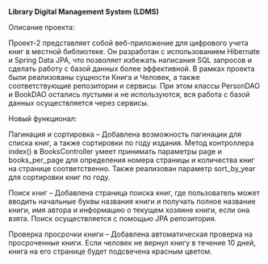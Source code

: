 **Library Digital Management System (LDMS)**

Описание проекта:

Проект-2 представляет собой веб-приложение для цифрового учета книг в местной библиотеке. Он разработан с использованием Hibernate и Spring Data JPA, что позволяет избежать написания SQL запросов и сделать работу с базой данных более эффективной.
В рамках проекта были реализованы сущности Книга и Человек, а также соответствующие репозитории и сервисы. При этом классы PersonDAO и BookDAO остались пустыми и не используются, вся работа с базой данных осуществляется через сервисы.


Новый функционал:

Пагинация и сортировка – Добавлена возможность пагинации для списка книг, а также сортировки по году издания. Метод контроллера index() в BooksController умеет принимать параметры page и books_per_page для определения номера страницы и количества книг на странице соответственно. Также реализован параметр sort_by_year для сортировки книг по году.

Поиск книг – Добавлена страница поиска книг, где пользователь может вводить начальные буквы названия книги и получать полное название книги, имя автора и информацию о текущем хозяине книги, если она взята. Поиск осуществляется с помощью JPA репозитория.

Проверка просрочки книги – Добавлена автоматическая проверка на просроченные книги. Если человек не вернул книгу в течение 10 дней, книга на его странице будет подсвечена красным цветом.
